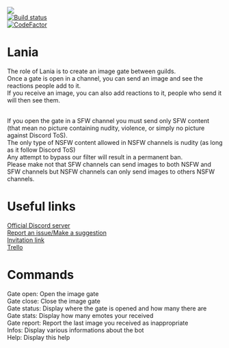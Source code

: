 [<img src="https://discordbots.org/api/widget/owner/454742499085254656.svg"/>](https://discordbots.org/bot/454742499085254656)<br/>
[![Build status](https://ci.appveyor.com/api/projects/status/7i239l5qp5u1956v/branch/master?svg=true)](https://ci.appveyor.com/project/Xwilarg/lania/branch/master)<br/>
[![CodeFactor](https://www.codefactor.io/repository/github/xwilarg/lania/badge)](https://www.codefactor.io/repository/github/xwilarg/lania)<br/>

# Lania

The role of Lania is to create an image gate between guilds.<br/>
Once a gate is open in a channel, you can send an image and see the reactions people add to it.<br/>
If you receive an image, you can also add reactions to it, people who send it will then see them.<br/><br/>

If you open the gate in a SFW channel you must send only SFW content (that mean no picture containing nudity, violence, or simply no picture against Discord ToS).<br/>
The only type of NSFW content allowed in NSFW channels is nudity (as long as it follow Discord ToS)<br/>
Any attempt to bypass our filter will result in a permanent ban.<br/>
Please make not that SFW channels can send images to both NSFW and SFW channels but NSFW channels can only send images to others NSFW channels.<br/>

# Useful links

[Official Discord server](https://discordapp.com/invite/H6wMRYV)<br/>
[Report an issue/Make a suggestion](https://github.com/Xwilarg/Lania/issues)<br/>
[Invitation link](https://discordapp.com/oauth2/authorize?client_id=454742499085254656&permissions=83968&scope=bot)<br/>
[Trello](https://trello.com/b/Ty972cId/lania)<br/>

# Commands

Gate open: Open the image gate<br/>
Gate close: Close the image gate<br/>
Gate status: Display where the gate is opened and how many there are<br/>
Gate stats: Display how many emotes your received<br/>
Gate report: Report the last image you received as inappropriate<br/>
Infos: Display various informations about the bot<br/>
Help: Display this help<br/>
